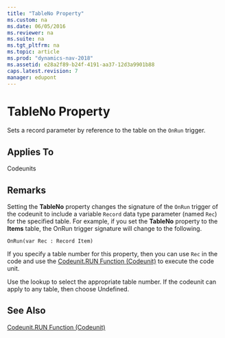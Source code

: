 ```yaml
---
title: "TableNo Property"
ms.custom: na
ms.date: 06/05/2016
ms.reviewer: na
ms.suite: na
ms.tgt_pltfrm: na
ms.topic: article
ms.prod: "dynamics-nav-2018"
ms.assetid: e28a2f89-b24f-4191-aa37-12d3a9901b88
caps.latest.revision: 7
manager: edupont
---
```

# TableNo Property

Sets a record parameter by reference to the table on the `OnRun` trigger.
  
## Applies To  
 Codeunits  
  
## Remarks  

Setting the **TableNo** property changes the signature of the `OnRun` trigger of the codeunit to include a variable `Record` data type parameter (named `Rec`) for the specified table. For example, if you set the **TableNo** property to the **Items** table, the OnRun trigger signature will change to the following.

`OnRun(var Rec : Record Item)`

 If you specify a table number for this property, then you can use `Rec` in the code and use the [Codeunit.RUN Function \(Codeunit\)](Codeunit.RUN-Function--Codeunit-.md) to execute the code unit.  
 
Use the lookup to select the appropriate table number. If the codeunit can apply to any table, then choose Undefined.  
  

  
## See Also  
 [Codeunit.RUN Function \(Codeunit\)](Codeunit.RUN-Function--Codeunit-.md)